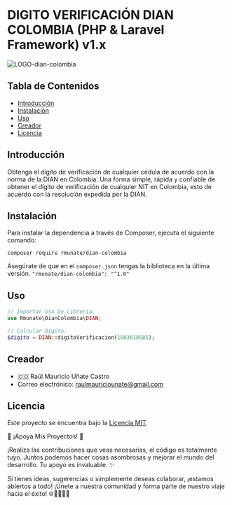 # DIGITO VERIFICACIÓN DIAN COLOMBIA (PHP & Laravel Framework) v1.x

![LOGO-dian-colombia](https://github.com/alejandrodiazpinilla/DIAN/assets/51100789/8f84d52f-aa2c-4042-b4e6-e31b58fd8b2a)

## Tabla de Contenidos
- [Introducción](#introducción)
- [Instalación](#instalación)
- [Uso](#uso)
- [Creador](#creador)
- [Licencia](#licencia)

## Introducción
Obtenga el dígito de verificación de cualquier cédula de acuerdo con la norma de la DIAN en Colombia. Una forma simple, rápida y confiable de obtener el dígito de verificación de cualquier NIT en Colombia, esto de acuerdo con la resolución expedida por la DIAN.

## Instalación
Para instalar la dependencia a través de Composer, ejecuta el siguiente comando:
```console
composer require rmunate/dian-colombia
```
Asegúrate de que en el `composer.json` tengas la biblioteca en la última versión. `"rmunate/dian-colombia": "^1.0"`

## Uso
```php
// Importar Uso De Libreria.
use Rmunate\DianColombia\DIAN;

// Calcular Dígito.
$digito = DIAN::digitoVerificacion(1003618585);
```

## Creador
- 🇨🇴 Raúl Mauricio Uñate Castro
- Correo electrónico: raulmauriciounate@gmail.com

## Licencia
Este proyecto se encuentra bajo la [Licencia MIT](https://choosealicense.com/licenses/mit/).

🌟 ¡Apoya Mis Proyectos! 🚀

¡Realiza las contribuciones que veas necesarias, el código es totalmente tuyo. Juntos podemos hacer cosas asombrosas y mejorar el mundo del desarrollo. Tu apoyo es invaluable. ✨

Si tienes ideas, sugerencias o simplemente deseas colaborar, ¡estamos abiertos a todo! ¡Únete a nuestra comunidad y forma parte de nuestro viaje hacia el éxito! 🌐👩‍💻👨‍💻
